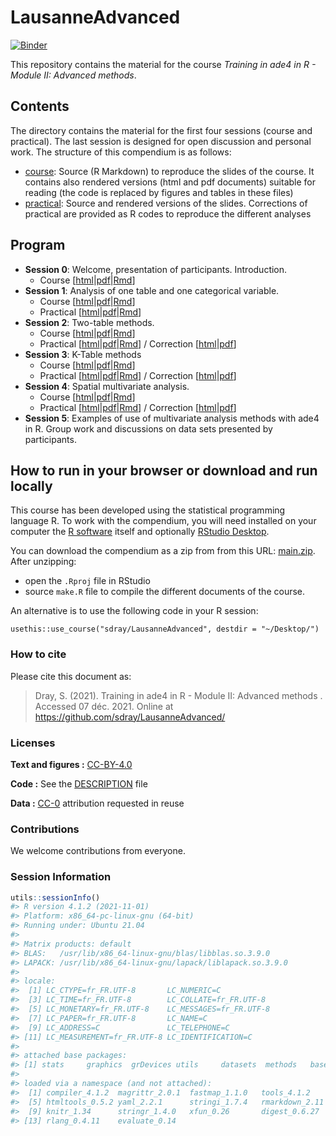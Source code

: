 
<!-- README.md is generated from README.Rmd. Please edit that file -->

# LausanneAdvanced

[![Binder](https://mybinder.org/badge_logo.svg)](https://mybinder.org/v2/gh/sdray/LausanneAdvanced/main?urlpath=rstudio)

This repository contains the material for the course *Training in ade4
in R - Module II: Advanced methods*.

## Contents

The directory contains the material for the first four sessions (course
and practical). The last session is designed for open discussion and
personal work. The structure of this compendium is as follows:

-   [course](course): Source (R Markdown) to reproduce the slides of the
    course. It contains also rendered versions (html and pdf documents)
    suitable for reading (the code is replaced by figures and tables in
    these files)
-   [practical](practical): Source and rendered versions of the slides.
    Corrections of practical are provided as R codes to reproduce the
    different analyses

## Program

-   **Session 0**: Welcome, presentation of participants. Introduction.
    -   Course
        \[[html](course/session0/session0.html)\|[pdf](course/session0/session0.pdf)\|[Rmd](course/session0/session0.Rmd)\]
-   **Session 1**: Analysis of one table and one categorical variable.
    -   Course
        \[[html](course/session1/session1.html)\|[pdf](course/session1/session1.pdf)\|[Rmd](course/session1/session1.Rmd)\]
    -   Practical
        \[[html](practical/session1/session1.html)\|[pdf](practical/session1/session1.pdf)\|[Rmd](practical/session1/session1.Rmd)\]
-   **Session 2**: Two-table methods.
    -   Course
        \[[html](course/session2/session2.html)\|[pdf](course/session2/session2.pdf)\|[Rmd](course/session2/session2.Rmd)\]
    -   Practical
        \[[html](practical/session2/session2.html)\|[pdf](practical/session2/session2.pdf)\|[Rmd](practical/session2/session2.Rmd)\]
        / Correction
        \[[html](practical/session2/session2-corrected.html)\|[pdf](practical/session2/session2-corrected.pdf)\]
-   **Session 3**: K-Table methods
    -   Course
        \[[html](course/session3/session3.html)\|[pdf](course/session3/session3.pdf)\|[Rmd](course/session3/session3.Rmd)\]
    -   Practical
        \[[html](practical/session3/session3.html)\|[pdf](practical/session3/session3.pdf)\|[Rmd](practical/session3/session3.Rmd)\]
        / Correction
        \[[html](practical/session3/session3-corrected.html)\|[pdf](practical/session3/session3-corrected.pdf)\]
-   **Session 4**: Spatial multivariate analysis.
    -   Course
        \[[html](course/session4/session4.html)\|[pdf](course/session4/session4.pdf)\|[Rmd](course/session4/session4.Rmd)\]
    -   Practical
        \[[html](practical/session4/session4.html)\|[pdf](practical/session4/session4.pdf)\|[Rmd](practical/session4/session4.Rmd)\]
        / Correction
        \[[html](practical/session4/session4-corrected.html)\|[pdf](practical/session4/session4-corrected.pdf)\]
-   **Session 5**: Examples of use of multivariate analysis methods with
    ade4 in R. Group work and discussions on data sets presented by
    participants.

## How to run in your browser or download and run locally

This course has been developed using the statistical programming
language R. To work with the compendium, you will need installed on your
computer the [R software](https://cloud.r-project.org/) itself and
optionally [RStudio
Desktop](https://rstudio.com/products/rstudio/download/).

You can download the compendium as a zip from from this URL:
[main.zip](https://github.com/sdray/LausanneAdvanced/archive/refs/heads/main.zip).
After unzipping:

-   open the `.Rproj` file in RStudio
-   source `make.R` file to compile the different documents of the
    course.

An alternative is to use the following code in your R session:

`usethis::use_course("sdray/LausanneAdvanced", destdir = "~/Desktop/")`

### How to cite

Please cite this document as:

> Dray, S. (2021). Training in ade4 in R - Module II: Advanced methods .
> Accessed 07 déc. 2021. Online at
> <https://github.com/sdray/LausanneAdvanced/>

### Licenses

**Text and figures :**
[CC-BY-4.0](http://creativecommons.org/licenses/by/4.0/)

**Code :** See the [DESCRIPTION](DESCRIPTION) file

**Data :** [CC-0](http://creativecommons.org/publicdomain/zero/1.0/)
attribution requested in reuse

### Contributions

We welcome contributions from everyone.

### Session Information

``` r
utils::sessionInfo()
#> R version 4.1.2 (2021-11-01)
#> Platform: x86_64-pc-linux-gnu (64-bit)
#> Running under: Ubuntu 21.04
#> 
#> Matrix products: default
#> BLAS:   /usr/lib/x86_64-linux-gnu/blas/libblas.so.3.9.0
#> LAPACK: /usr/lib/x86_64-linux-gnu/lapack/liblapack.so.3.9.0
#> 
#> locale:
#>  [1] LC_CTYPE=fr_FR.UTF-8       LC_NUMERIC=C              
#>  [3] LC_TIME=fr_FR.UTF-8        LC_COLLATE=fr_FR.UTF-8    
#>  [5] LC_MONETARY=fr_FR.UTF-8    LC_MESSAGES=fr_FR.UTF-8   
#>  [7] LC_PAPER=fr_FR.UTF-8       LC_NAME=C                 
#>  [9] LC_ADDRESS=C               LC_TELEPHONE=C            
#> [11] LC_MEASUREMENT=fr_FR.UTF-8 LC_IDENTIFICATION=C       
#> 
#> attached base packages:
#> [1] stats     graphics  grDevices utils     datasets  methods   base     
#> 
#> loaded via a namespace (and not attached):
#>  [1] compiler_4.1.2  magrittr_2.0.1  fastmap_1.1.0   tools_4.1.2    
#>  [5] htmltools_0.5.2 yaml_2.2.1      stringi_1.7.4   rmarkdown_2.11 
#>  [9] knitr_1.34      stringr_1.4.0   xfun_0.26       digest_0.6.27  
#> [13] rlang_0.4.11    evaluate_0.14
```

